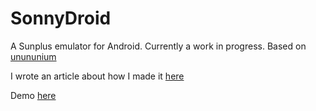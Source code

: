 # SonnyDroid
A Sunplus emulator for Android. Currently a work in progress.
Based on [unununium](https://github.com/RebeccaRGB/unununium)

I wrote an article about how I made it [here](https://medium.com/@zunmun/porting-an-emulator-to-android-420f8949eba0)

Demo [here](https://youtu.be/yGX4n0eVDD0) 
